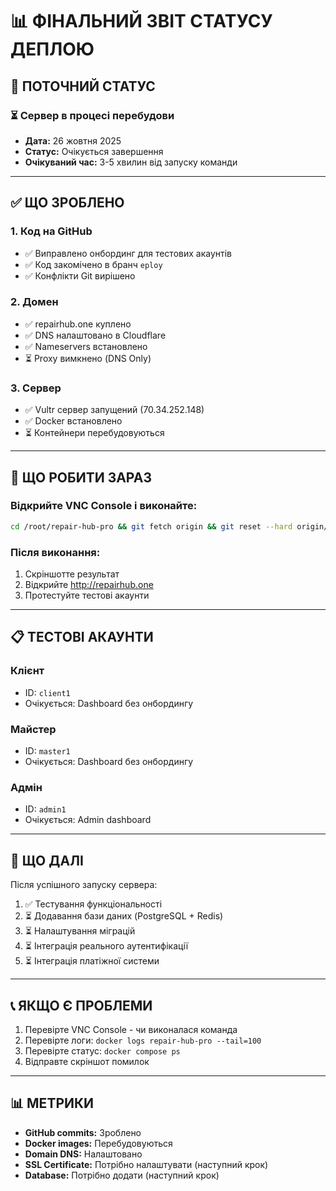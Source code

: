 # 📊 ФІНАЛЬНИЙ ЗВІТ СТАТУСУ ДЕПЛОЮ

## 🎯 ПОТОЧНИЙ СТАТУС

### ⏳ Сервер в процесі перебудови
- **Дата:** 26 жовтня 2025
- **Статус:** Очікується завершення
- **Очікуваний час:** 3-5 хвилин від запуску команди

---

## ✅ ЩО ЗРОБЛЕНО

### 1. Код на GitHub
- ✅ Виправлено онбординг для тестових акаунтів
- ✅ Код закомічено в бранч `eploy`
- ✅ Конфлікти Git вирішено

### 2. Домен
- ✅ repairhub.one куплено
- ✅ DNS налаштовано в Cloudflare
- ✅ Nameservers встановлено
- ⏳ Proxy вимкнено (DNS Only)

### 3. Сервер
- ✅ Vultr сервер запущений (70.34.252.148)
- ✅ Docker встановлено
- ⏳ Контейнери перебудовуються

---

## 🚀 ЩО РОБИТИ ЗАРАЗ

### Відкрийте VNC Console і виконайте:

```bash
cd /root/repair-hub-pro && git fetch origin && git reset --hard origin/eploy && git clean -fd && docker compose down -v && docker compose build --no-cache && docker compose up -d && sleep 30 && docker compose ps && docker logs repair-hub-pro --tail=50 && curl -I http://localhost:3000 && curl -I http://localhost:80
```

### Після виконання:
1. Скріншотте результат
2. Відкрийте http://repairhub.one
3. Протестуйте тестові акаунти

---

## 📋 ТЕСТОВІ АКАУНТИ

### Клієнт
- ID: `client1`
- Очікується: Dashboard без онбордингу

### Майстер
- ID: `master1`
- Очікується: Dashboard без онбордингу

### Адмін
- ID: `admin1`
- Очікується: Admin dashboard

---

## 🔧 ЩО ДАЛІ

Після успішного запуску сервера:

1. ✅ Тестування функціональності
2. ⏳ Додавання бази даних (PostgreSQL + Redis)
3. ⏳ Налаштування міграцій
4. ⏳ Інтеграція реального аутентифікації
5. ⏳ Інтеграція платіжної системи

---

## 📞 ЯКЩО Є ПРОБЛЕМИ

1. Перевірте VNC Console - чи виконалася команда
2. Перевірте логи: `docker logs repair-hub-pro --tail=100`
3. Перевірте статус: `docker compose ps`
4. Відправте скріншот помилок

---

## 📊 МЕТРИКИ

- **GitHub commits:** Зроблено
- **Docker images:** Перебудовуються
- **Domain DNS:** Налаштовано
- **SSL Certificate:** Потрібно налаштувати (наступний крок)
- **Database:** Потрібно додати (наступний крок)


